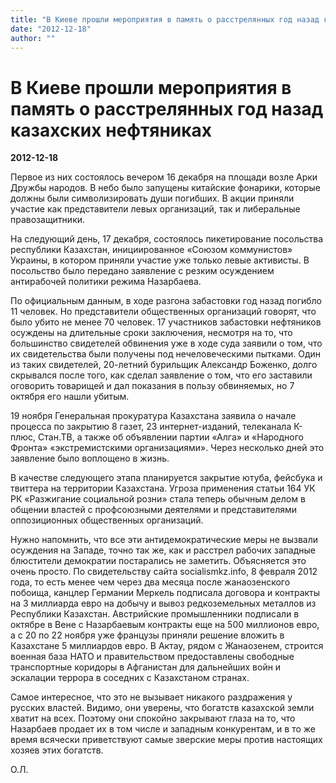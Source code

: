 ```yaml
---
title: "В Киеве прошли мероприятия в память о расстрелянных год назад казахских нефтяниках"
date: "2012-12-18"
author: ""
---
```


# В Киеве прошли мероприятия в память о расстрелянных год назад казахских нефтяниках

**2012-12-18** 

Первое из них состоялось вечером 16 декабря на площади возле Арки Дружбы народов. В небо было запущены китайские фонарики, которые должны были символизировать души погибших. В акции приняли участие как представители левых организаций, так и либеральные правозащитники.

На следующий день, 17 декабря, состоялось пикетирование  посольства республики Казахстан, инициированное «Союзом коммунистов» Украины, в котором приняли участие уже только левые активисты. В посольство было передано заявление с резким осуждением антирабочей политики режима Назарбаева.

По официальным данным, в ходе разгона забастовки год назад погибло 11 человек. Но представители общественных организаций говорят, что было убито не менее 70 человек. 17 участников забастовки нефтяников осуждены на длительные сроки заключения, несмотря на то, что большинство свидетелей обвинения уже в ходе суда заявили о том, что их свидетельства были получены под нечеловеческими пытками. Один из таких свидетелей, 20-летний бурильщик Александр Боженко, долго скрывался после того, как сделал заявление о том, что его заставили оговорить товарищей и дал показания в пользу обвиняемых, но 7 октября его нашли убитым.

19 ноября Генеральная прокуратура Казахстана заявила о начале процесса по закрытию 8 газет, 23 интернет-изданий, телеканала К-плюс, Стан.ТВ, а также об объявлении партии «Алга» и «Народного Фронта» «экстремистскими организациями». Через несколько дней это заявление было воплощено в жизнь.

В качестве следующего этапа планируется закрытие ютуба, фейсбука и твиттера на территории Казахстана. Угроза применения статьи 164 УК РК «Разжигание социальной розни» стала теперь обычным делом в общении властей с профсоюзными деятелями и представителями оппозиционных общественных организаций.

Нужно напомнить, что все эти антидемократические меры не вызвали осуждения на Западе, точно так же, как и расстрел рабочих западные блюстители демократии постарались не заметить. Объясняется это очень просто. По свидетельству сайта socialismkz.info, 8 февраля 2012 года, то есть менее чем через два месяца после жанаозенского побоища, канцлер Германии Меркель подписала договора и контракты на 3 миллиарда евро на добычу и вывоз редкоземельных металлов из Республики Казахстан. Австрийские промышленники подписали в октябре в Вене с Назарбаевым контракты еще на 500 миллионов евро, а с 20 по 22 ноября уже французы приняли решение вложить в Казахстане 5 миллиардов евро. В Актау, рядом с Жанаозенем, строится военная база НАТО и правительством предоставлены свободные транспортные коридоры в Афганистан для дальнейших войн и эскалации террора в соседних с Казахстаном странах.

Самое интересное, что это не вызывает никакого раздражения у русских властей. Видимо, они уверены, что богатств казахской земли хватит на всех. Поэтому они спокойно закрывают глаза на то, что Назарбаев продает их в том числе и западным конкурентам, и в то же время всячески приветствуют самые зверские меры против настоящих хозяев этих богатств.

О.Л.
